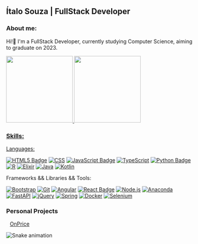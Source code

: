 ## Ítalo Souza | FullStack Developer 

### About me:
  Hi!👋 I'm a FullStack Developer, currently studying Computer Science, aiming to graduate on 2023.

<div>
<a href="https://github.com/PlayerGhost">
<img height="180em" src="https://github-readme-stats.vercel.app/api?username=PlayerGhost&show_icons=true&hide=issues&theme=radical&include_all_commits=true&count_private=true"/>
<img height="180em" src="https://github-readme-stats.vercel.app/api/top-langs/?username=PlayerGhost&layout=compact&hide=php&langs_count=10&theme=radical"/>
</div>
  
### Skills:

Languages:

[![HTML5 Badge](https://img.shields.io/badge/HTML5-%23E34F26.svg?style=flat&logo=html5&logoColor=white)](#)
[![CSS](https://img.shields.io/badge/CSS3-%231572B6.svg?style=flat&logo=css3&logoColor=white)](#)
[![JavaScript Badge](https://img.shields.io/badge/-JavaScript-black?style=flat&logo=javascript)](#)
[![TypeScript](https://img.shields.io/badge/Typescript-%23007ACC.svg?style=flat&logo=typescript&logoColor=white)](#)
[![Python Badge](https://img.shields.io/badge/-Python-3776ab?style=flat&logo=Python&logoColor=white)](#)
[![R](https://img.shields.io/badge/R-%23276DC3.svg?style=flat&logo=r&logoColor=white)](#)
[![Elixir](https://img.shields.io/badge/Elixir-%234B275F.svg?style=flat&logo=elixir&logoColor=white)](#)
[![Java](https://img.shields.io/badge/Java-%23ED8B00.svg?style=flat&logo=java&logoColor=white)](#)
[![Kotlin](https://img.shields.io/badge/Kotlin-%230095D5.svg?style=flat&logo=kotlin&logoColor=white)](#)

Frameworks && Libraries && Tools:

[![Bootstrap](https://img.shields.io/badge/Bootstrap-%23563D7C.svg?style=flat&logo=bootstrap&logoColor=white)](#)
[![Git](https://img.shields.io/badge/Git-%23F05033.svg?style=flat&logo=git&logoColor=white)](#)
[![Angular](https://img.shields.io/badge/Angular-%23DD0031.svg?style=flat&logo=angular&logoColor=white)](#)
[![React Badge](https://img.shields.io/badge/-React-282c33?style=flat&logo=react&logoColor=61DAFB)](#)
[![Node.js](https://img.shields.io/badge/-Node.js-333333?style=flat&logo=node.js)](#)
[![Anaconda](https://img.shields.io/badge/Anaconda-%2344A833.svg?style=flat&logo=anaconda&logoColor=white)](#)
[![FastAPI](https://img.shields.io/badge/FastAPI-005571?style=flat&logo=fastapi)](#)
[![jQuery](https://img.shields.io/badge/Jquery-%230769AD.svg?style=flat&logo=jquery&logoColor=white)](#)
[![Spring](https://img.shields.io/badge/Spring-%236DB33F.svg?style=flat&logo=spring&logoColor=white)](#)
[![Docker](https://img.shields.io/badge/Docker-%230db7ed.svg?style=flat&logo=docker&logoColor=white)](#)
[![Selenium](https://img.shields.io/badge/-Selenium-%43B02A?style=flat&logo=selenium&logoColor=white)](#)

### Personal Projects
<img src="https://onprice.vercel.app/favicon.ico" width="10" height="10">[OnPrice](https://github.com/PlayerGhost/OnPrice-Presentation)



![Snake animation](https://github.com/PlayerGhost/PlayerGhost/blob/output/github-contribution-grid-snake.svg)
